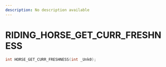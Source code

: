 ```yaml
---
description: No description available 
---
```


# RIDING\_HORSE_GET_CURR_FRESHNESS

```cpp
int HORSE_GET_CURR_FRESHNESS(int _Unk0);
```